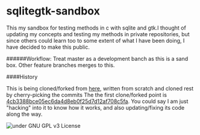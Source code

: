 # sqlitegtk-sandbox

This my sandbox for testing methods in c with sqlite and gtk.I thought of updating my concepts and testing my methods
in private repositories, but since others could learn too to some extent of what I have been doing, I have decided
to make this public.

######Workflow: Treat master as a development banch as this is a sand box. Other feature branches merges to this.

####History

This is being cloned/forked from [here](http://code.google.com/p/sqlitegtk/), written from scratch and cloned rest by cherry-picking the commits The the first clone/forked point is [4cb3388bce05ec6da4d8eb0f25d7d12af708c5fa](https://code.google.com/p/sqlitegtk/source/detail?r=4cb3388bce05ec6da4d8eb0f25d7d12af708c5fa). You could say I am just "hacking" into it to know how it works, and also updating/fixing its code along the way.

![under GNU GPL v3 License](https://www.gnu.org/graphics/gplv3-127x51.png "GNU GPL v3 License")
